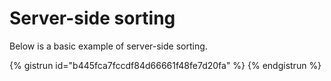 # Server-side sorting

Below is a basic example of server-side sorting.

{% gistrun id="b445fca7fccdf84d66661f48fe7d20fa" %}
{% endgistrun %}
